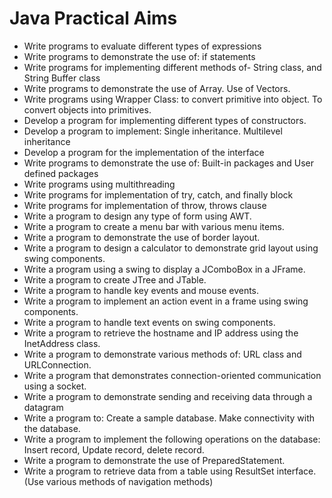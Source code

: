 # Java Practical Aims

- Write programs to evaluate different types of expressions
- Write programs to demonstrate the use of: if statements
- Write programs for implementing different methods of- String class, and String Buffer class
- Write programs to demonstrate the use of Array. Use of Vectors.
- Write programs using Wrapper Class: to convert primitive into object. To convert objects into primitives.
- Develop a program for implementing different types of constructors.
- Develop a program to implement: Single inheritance. Multilevel inheritance
- Develop a program for the implementation of the interface
- Write programs to demonstrate the use of: Built-in packages and User defined packages
- Write programs using multithreading
- Write programs for implementation of try, catch, and finally block
- Write programs for implementation of throw, throws clause
- Write a program to design any type of form using AWT.
- Write a program to create a menu bar with various menu items.
- Write a program to demonstrate the use of border layout.
- Write a program to design a calculator to demonstrate grid layout using swing components.
- Write a program using a swing to display a JComboBox in a JFrame.
- Write a program to create JTree and JTable.
- Write a program to handle key events and mouse events.
- Write a program to implement an action event in a frame using swing components.
- Write a program to handle text events on swing components.
- Write a program to retrieve the hostname and IP address using the InetAddress class.
- Write a program to demonstrate various methods of: URL class and URLConnection.
- Write a program that demonstrates connection-oriented communication using a socket.
- Write a program to demonstrate sending and receiving data through a datagram
- Write a program to: Create a sample database. Make connectivity with the database.
- Write a program to implement the following operations on the database: Insert record, Update record, delete record.
- Write a program to demonstrate the use of PreparedStatement.
- Write a program to retrieve data from a table using ResultSet interface. (Use various methods of navigation methods)
